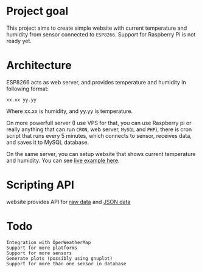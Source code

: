 # Project goal
This project aims to create simple website with current temperature and humidity
from sensor connected to `ESP8266`. Support for Raspberry Pi is not ready yet.
# Architecture
ESP8266 acts as web server, and provides temperature and humidity in following format:
```
xx.xx yy.yy
```
Where xx.xx is humidity, and yy.yy is temperature.

On more powerfull server (I use VPS for that, you can use Raspberry pi or really anything that can run `CRON`, web server, `MySQL` and `PHP`), there is cron script that runs every 5 minutes,
which connects to sensor, receives data, and saves it to MySQL database.

On the same server, you can setup website that shows current temperature
and humidity. You can see [live example here](https://lukaszmoskala.pl/dht22.php).

# Scripting API
website provides API for [raw data](https://lukaszmoskala.pl/dht22.php?raw=1) and [JSON data](https://lukaszmoskala.pl/dht22.php?json=1)

# Todo
```
Integration with OpenWeatherMap
Support for more platforms
Support for more sensors
Generate plots (possibly using gnuplot)
Support for more than one sensor in database
```